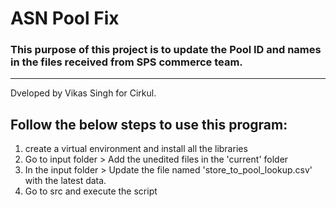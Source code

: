 # ASN Pool Fix
### This purpose of this project is to update the Pool ID and names in the files received from SPS commerce team.
---
Dveloped by Vikas Singh for Cirkul.


## Follow the below steps to use this program:
1. create a virtual environment and install all the libraries
2. Go to input folder > Add the unedited files in the 'current' folder
3. In the input folder > Update the file named 'store_to_pool_lookup.csv' with the latest data.
4. Go to src and execute the script

